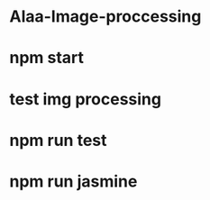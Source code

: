 # Alaa-Image-proccessing
<!-- //Running Server -->
<!-- http://localhost:3000-->
# npm start
<!-- =============================================== -->
<!-- //resize-example-gallery -->
# test img processing
<!-- //http://localhost:3000/api/gallery?title=icelandwaterfall&height=300&width=700 -->

<!-- =========jasmine-spec-reporter================= -->
<!-- //Test -->
# npm run test
# npm run jasmine